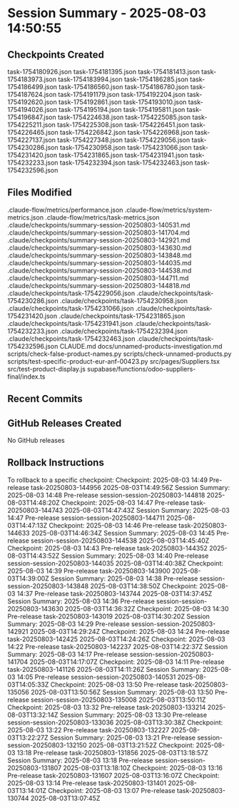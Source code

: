 # Session Summary - 2025-08-03 14:50:55

## Checkpoints Created
task-1754180926.json
task-1754181395.json
task-1754181413.json
task-1754183973.json
task-1754183994.json
task-1754186285.json
task-1754186499.json
task-1754186560.json
task-1754186780.json
task-1754187624.json
task-1754191179.json
task-1754192204.json
task-1754192620.json
task-1754192861.json
task-1754193010.json
task-1754194026.json
task-1754195194.json
task-1754195811.json
task-1754196847.json
task-1754224638.json
task-1754225085.json
task-1754225211.json
task-1754225308.json
task-1754226451.json
task-1754226465.json
task-1754226842.json
task-1754226968.json
task-1754227137.json
task-1754227348.json
task-1754229056.json
task-1754230286.json
task-1754230958.json
task-1754231066.json
task-1754231420.json
task-1754231865.json
task-1754231941.json
task-1754232233.json
task-1754232394.json
task-1754232463.json
task-1754232596.json

## Files Modified
.claude-flow/metrics/performance.json
.claude-flow/metrics/system-metrics.json
.claude-flow/metrics/task-metrics.json
.claude/checkpoints/summary-session-20250803-140531.md
.claude/checkpoints/summary-session-20250803-141704.md
.claude/checkpoints/summary-session-20250803-142921.md
.claude/checkpoints/summary-session-20250803-143630.md
.claude/checkpoints/summary-session-20250803-143848.md
.claude/checkpoints/summary-session-20250803-144035.md
.claude/checkpoints/summary-session-20250803-144538.md
.claude/checkpoints/summary-session-20250803-144711.md
.claude/checkpoints/summary-session-20250803-144818.md
.claude/checkpoints/task-1754229056.json
.claude/checkpoints/task-1754230286.json
.claude/checkpoints/task-1754230958.json
.claude/checkpoints/task-1754231066.json
.claude/checkpoints/task-1754231420.json
.claude/checkpoints/task-1754231865.json
.claude/checkpoints/task-1754231941.json
.claude/checkpoints/task-1754232233.json
.claude/checkpoints/task-1754232394.json
.claude/checkpoints/task-1754232463.json
.claude/checkpoints/task-1754232596.json
CLAUDE.md
docs/unnamed-products-investigation.md
scripts/check-false-product-names.py
scripts/check-unnamed-products.py
scripts/test-specific-product-eur-anf-00423.py
src/pages/Suppliers.tsx
src/test-product-display.js
supabase/functions/odoo-suppliers-final/index.ts

## Recent Commits


## GitHub Releases Created
No GitHub releases

## Rollback Instructions
To rollback to a specific checkpoint:
Checkpoint: 2025-08-03 14:49	Pre-release	task-20250803-144956	2025-08-03T14:49:56Z
Session Summary: 2025-08-03 14:48	Pre-release	session-session-20250803-144818	2025-08-03T14:48:20Z
Checkpoint: 2025-08-03 14:47	Pre-release	task-20250803-144743	2025-08-03T14:47:43Z
Session Summary: 2025-08-03 14:47	Pre-release	session-session-20250803-144711	2025-08-03T14:47:13Z
Checkpoint: 2025-08-03 14:46	Pre-release	task-20250803-144633	2025-08-03T14:46:34Z
Session Summary: 2025-08-03 14:45	Pre-release	session-session-20250803-144538	2025-08-03T14:45:40Z
Checkpoint: 2025-08-03 14:43	Pre-release	task-20250803-144352	2025-08-03T14:43:52Z
Session Summary: 2025-08-03 14:40	Pre-release	session-session-20250803-144035	2025-08-03T14:40:38Z
Checkpoint: 2025-08-03 14:39	Pre-release	task-20250803-143900	2025-08-03T14:39:00Z
Session Summary: 2025-08-03 14:38	Pre-release	session-session-20250803-143848	2025-08-03T14:38:50Z
Checkpoint: 2025-08-03 14:37	Pre-release	task-20250803-143744	2025-08-03T14:37:45Z
Session Summary: 2025-08-03 14:36	Pre-release	session-session-20250803-143630	2025-08-03T14:36:32Z
Checkpoint: 2025-08-03 14:30	Pre-release	task-20250803-143019	2025-08-03T14:30:20Z
Session Summary: 2025-08-03 14:29	Pre-release	session-session-20250803-142921	2025-08-03T14:29:24Z
Checkpoint: 2025-08-03 14:24	Pre-release	task-20250803-142425	2025-08-03T14:24:26Z
Checkpoint: 2025-08-03 14:22	Pre-release	task-20250803-142237	2025-08-03T14:22:37Z
Session Summary: 2025-08-03 14:17	Pre-release	session-session-20250803-141704	2025-08-03T14:17:07Z
Checkpoint: 2025-08-03 14:11	Pre-release	task-20250803-141126	2025-08-03T14:11:26Z
Session Summary: 2025-08-03 14:05	Pre-release	session-session-20250803-140531	2025-08-03T14:05:33Z
Checkpoint: 2025-08-03 13:50	Pre-release	task-20250803-135056	2025-08-03T13:50:56Z
Session Summary: 2025-08-03 13:50	Pre-release	session-session-20250803-135008	2025-08-03T13:50:11Z
Checkpoint: 2025-08-03 13:32	Pre-release	task-20250803-133214	2025-08-03T13:32:14Z
Session Summary: 2025-08-03 13:30	Pre-release	session-session-20250803-133036	2025-08-03T13:30:38Z
Checkpoint: 2025-08-03 13:22	Pre-release	task-20250803-132227	2025-08-03T13:22:27Z
Session Summary: 2025-08-03 13:21	Pre-release	session-session-20250803-132150	2025-08-03T13:21:52Z
Checkpoint: 2025-08-03 13:18	Pre-release	task-20250803-131856	2025-08-03T13:18:57Z
Session Summary: 2025-08-03 13:18	Pre-release	session-session-20250803-131807	2025-08-03T13:18:10Z
Checkpoint: 2025-08-03 13:16	Pre-release	task-20250803-131607	2025-08-03T13:16:07Z
Checkpoint: 2025-08-03 13:14	Pre-release	task-20250803-131401	2025-08-03T13:14:01Z
Checkpoint: 2025-08-03 13:07	Pre-release	task-20250803-130744	2025-08-03T13:07:45Z
